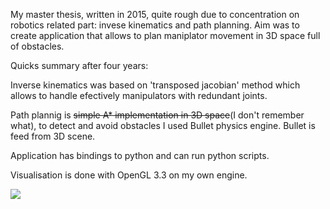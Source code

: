 My master thesis, written in 2015, quite rough due to concentration on robotics related part: invese kinematics and path planning.
Aim was to create application that allows to plan maniplator movement in 3D space full of obstacles.

Quicks summary after four years:

Inverse kinematics was based on 'transposed jacobian' method which allows to handle efectively manipulators with redundant joints.

Path plannig is ~~simple A* implementation in 3D space~~(I don't remember what), to detect and avoid obstacles I used Bullet physics engine. Bullet is feed from 3D scene.

Application has bindings to python and can run python scripts.

Visualisation is done with OpenGL 3.3 on my own engine.

[![](http://img.youtube.com/vi/2yAug-XaY9g/0.jpg)](http://www.youtube.com/watch?v=2yAug-XaY9g "")

